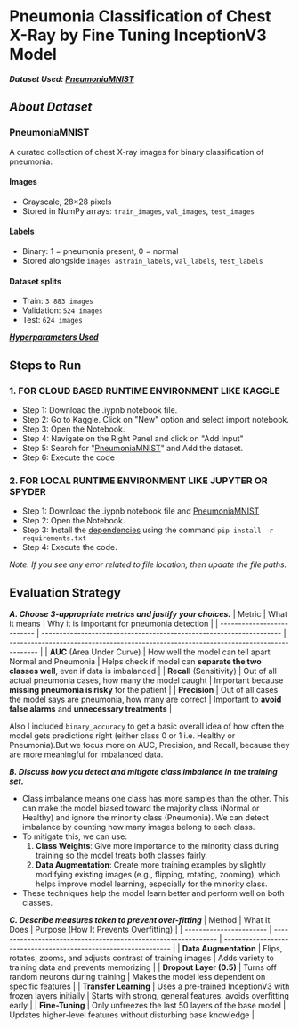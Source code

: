 # Pneumonia Classification of Chest X-Ray by Fine Tuning InceptionV3 Model

***Dataset Used: [PneumoniaMNIST](https://www.kaggle.com/datasets/rijulshr/pneumoniamnist)***

## ***About Dataset***

### **PneumoniaMNIST**
A curated collection of chest X-ray images for binary classification of pneumonia:
#### Images
- Grayscale, 28×28 pixels
- Stored in NumPy arrays: ```train_images```, ```val_images```, ```test_images```
#### Labels
- Binary: 1 = pneumonia present, 0 = normal
- Stored alongside ```images astrain_labels```, ```val_labels```, ```test_labels```
#### Dataset splits
- Train: ```3 883 images```
- Validation: ```524 images```
- Test: ```624 images```

***[Hyperparameters Used](https://github.com/shuvamR/Pneumonia_Classification-Chest_X-Ray/blob/main/note.md)***
## Steps to Run

### 1. FOR CLOUD BASED RUNTIME ENVIRONMENT LIKE KAGGLE
* Step 1: Download the .iypnb notebook file.
* Step 2: Go to Kaggle. Click on "New" option and select import notebook.
* Step 3: Open the Notebook.
* Step 4: Navigate on the Right Panel and click on "Add Input"
* Step 5: Search for "[PneumoniaMNIST](https://www.kaggle.com/datasets/rijulshr/pneumoniamnist)" and Add the dataset.
* Step 6: Execute the code
  
### 2. FOR LOCAL RUNTIME ENVIRONMENT LIKE JUPYTER OR SPYDER
*  Step 1: Download the .iypnb notebook file and [PneumoniaMNIST](https://www.kaggle.com/datasets/rijulshr/pneumoniamnist)
*  Step 2: Open the Notebook.
*  Step 3: Install the [dependencies](https://github.com/shuvamR/Pneumonia_Classification-Chest_X-Ray/blob/main/requirements.txt) using the command ```pip install -r requirements.txt```
*  Step 4: Execute the code.

*Note: If you see any error related to file location, then update the file paths.*


## Evaluation Strategy 

***A. Choose 3-appropriate metrics and justify your choices.***
| Metric                     | What it means                                    | Why it is important for pneumonia detection                                            |
| -------------------------- | ------------------------------------------------------------------- | -------------------------------------------------------------------------------------- |
| **AUC** (Area Under Curve) | How well the model can tell apart Normal and Pneumonia              | Helps check if model can **separate the two classes well**, even if data is imbalanced |
| **Recall** (Sensitivity)   | Out of all actual pneumonia cases, how many the model caught        | Important because **missing pneumonia is risky** for the patient                       |
| **Precision**              | Out of all cases the model says are pneumonia, how many are correct | Important to **avoid false alarms** and **unnecessary treatments**                     |

Also I included ```binary_accuracy``` to get a basic overall idea of how often the model gets predictions right (either class 0 or 1 i.e. Healthy or Pneumonia).But we focus more on AUC, Precision, and Recall, because they are more meaningful for imbalanced data.

***B. Discuss how you detect and mitigate class imbalance in the training set.***
* Class imbalance means one class has more samples than the other. This can make the model biased toward the majority class (Normal or Healthy) and ignore the minority class (Pneumonia). We can detect imbalance by counting how many images belong to each class.
* To mitigate this, we can use:
    1. **Class Weights**: Give more importance to the minority class during training so the model treats both classes fairly.
    2. **Data Augmentation**: Create more training examples by slightly modifying existing images (e.g., flipping, rotating, zooming), which helps improve model learning, especially for the minority class.
* These techniques help the model learn better and perform well on both classes.

***C. Describe measures taken to prevent over-fitting***
| Method                  | What It Does                            | Purpose (How It Prevents Overfitting)                           |
| ----------------------- | -------------------------------------------------------------- | --------------------------------------------------------------- |
| **Data Augmentation**   | Flips, rotates, zooms, and adjusts contrast of training images | Adds variety to training data and prevents memorizing           |
| **Dropout Layer (0.5)** | Turns off random neurons during training                       | Makes the model less dependent on specific features             |
| **Transfer Learning**   | Uses a pre-trained InceptionV3 with frozen layers initially    | Starts with strong, general features, avoids overfitting early  |
| **Fine-Tuning** | Only unfreezes the last 50 layers of the base model            | Updates higher-level features without disturbing base knowledge |



